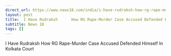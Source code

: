 ```yaml
---
direct_url: https://www.news18.com/india/i-have-rudraksh-how-rg-rape-murder-case-accused-defended-himself-in-kolkata-court-9193425.html
layout: post
title:  I Have Rudraksh      How RG Rape-Murder Case Accused Defended Himself In Kolkata Court
subtitle: News 18
tags: []
---
```


 I Have Rudraksh      How RG Rape-Murder Case Accused Defended Himself In Kolkata Court
